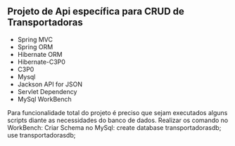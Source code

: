 ## Projeto de Api específica para CRUD de Transportadoras

* Spring MVC
* Spring ORM
* Hibernate ORM
* Hibernate-C3P0
* C3P0
* Mysql
* Jackson API for JSON
* Servlet Dependency
* MySql WorkBench

Para funcionalidade total do projeto é preciso que sejam executados alguns scripts diante as necessidades do banco de dados.
Realizar os comando no WorkBench:
Criar Schema no MySql:
  create database transportadorasdb;
  use transportadorasdb;
